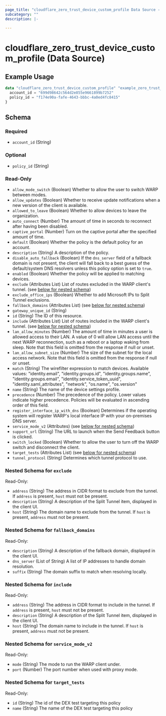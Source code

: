 ```yaml
---
page_title: "cloudflare_zero_trust_device_custom_profile Data Source - Cloudflare"
subcategory: ""
description: |-
  
---
```


# cloudflare_zero_trust_device_custom_profile (Data Source)



## Example Usage

```terraform
data "cloudflare_zero_trust_device_custom_profile" "example_zero_trust_device_custom_profile" {
  account_id = "699d98642c564d2e855e9661899b7252"
  policy_id = "f174e90a-fafe-4643-bbbc-4a0ed4fc8415"
}
```

<!-- schema generated by tfplugindocs -->
## Schema

### Required

- `account_id` (String)

### Optional

- `policy_id` (String)

### Read-Only

- `allow_mode_switch` (Boolean) Whether to allow the user to switch WARP between modes.
- `allow_updates` (Boolean) Whether to receive update notifications when a new version of the client is available.
- `allowed_to_leave` (Boolean) Whether to allow devices to leave the organization.
- `auto_connect` (Number) The amount of time in seconds to reconnect after having been disabled.
- `captive_portal` (Number) Turn on the captive portal after the specified amount of time.
- `default` (Boolean) Whether the policy is the default policy for an account.
- `description` (String) A description of the policy.
- `disable_auto_fallback` (Boolean) If the `dns_server` field of a fallback domain is not present, the client will fall back to a best guess of the default/system DNS resolvers unless this policy option is set to `true`.
- `enabled` (Boolean) Whether the policy will be applied to matching devices.
- `exclude` (Attributes List) List of routes excluded in the WARP client's tunnel. (see [below for nested schema](#nestedatt--exclude))
- `exclude_office_ips` (Boolean) Whether to add Microsoft IPs to Split Tunnel exclusions.
- `fallback_domains` (Attributes List) (see [below for nested schema](#nestedatt--fallback_domains))
- `gateway_unique_id` (String)
- `id` (String) The ID of this resource.
- `include` (Attributes List) List of routes included in the WARP client's tunnel. (see [below for nested schema](#nestedatt--include))
- `lan_allow_minutes` (Number) The amount of time in minutes a user is allowed access to their LAN. A value of 0 will allow LAN access until the next WARP reconnection, such as a reboot or a laptop waking from sleep. Note that this field is omitted from the response if null or unset.
- `lan_allow_subnet_size` (Number) The size of the subnet for the local access network. Note that this field is omitted from the response if null or unset.
- `match` (String) The wirefilter expression to match devices. Available values: "identity.email", "identity.groups.id", "identity.groups.name", "identity.groups.email", "identity.service_token_uuid", "identity.saml_attributes", "network", "os.name", "os.version"
- `name` (String) The name of the device settings profile.
- `precedence` (Number) The precedence of the policy. Lower values indicate higher precedence. Policies will be evaluated in ascending order of this field.
- `register_interface_ip_with_dns` (Boolean) Determines if the operating system will register WARP's local interface IP with your on-premises DNS server.
- `service_mode_v2` (Attributes) (see [below for nested schema](#nestedatt--service_mode_v2))
- `support_url` (String) The URL to launch when the Send Feedback button is clicked.
- `switch_locked` (Boolean) Whether to allow the user to turn off the WARP switch and disconnect the client.
- `target_tests` (Attributes List) (see [below for nested schema](#nestedatt--target_tests))
- `tunnel_protocol` (String) Determines which tunnel protocol to use.

<a id="nestedatt--exclude"></a>
### Nested Schema for `exclude`

Read-Only:

- `address` (String) The address in CIDR format to exclude from the tunnel. If `address` is present, `host` must not be present.
- `description` (String) A description of the Split Tunnel item, displayed in the client UI.
- `host` (String) The domain name to exclude from the tunnel. If `host` is present, `address` must not be present.


<a id="nestedatt--fallback_domains"></a>
### Nested Schema for `fallback_domains`

Read-Only:

- `description` (String) A description of the fallback domain, displayed in the client UI.
- `dns_server` (List of String) A list of IP addresses to handle domain resolution.
- `suffix` (String) The domain suffix to match when resolving locally.


<a id="nestedatt--include"></a>
### Nested Schema for `include`

Read-Only:

- `address` (String) The address in CIDR format to include in the tunnel. If `address` is present, `host` must not be present.
- `description` (String) A description of the Split Tunnel item, displayed in the client UI.
- `host` (String) The domain name to include in the tunnel. If `host` is present, `address` must not be present.


<a id="nestedatt--service_mode_v2"></a>
### Nested Schema for `service_mode_v2`

Read-Only:

- `mode` (String) The mode to run the WARP client under.
- `port` (Number) The port number when used with proxy mode.


<a id="nestedatt--target_tests"></a>
### Nested Schema for `target_tests`

Read-Only:

- `id` (String) The id of the DEX test targeting this policy
- `name` (String) The name of the DEX test targeting this policy


